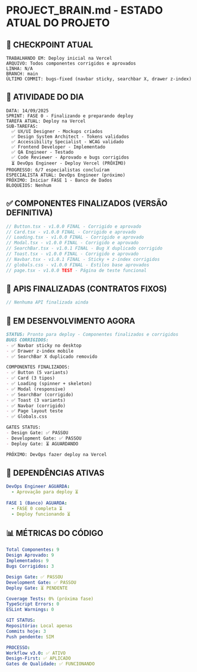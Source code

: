 # PROJECT_BRAIN.md - ESTADO ATUAL DO PROJETO
<!-- IA SEMPRE LÊ ESTE ARQUIVO PRIMEIRO -->
<!-- ATUALIZADO: 14/09/2025 18:30 -->

## 🔴 CHECKPOINT ATUAL
```
TRABALHANDO EM: Deploy inicial na Vercel
ARQUIVO: Todos componentes corrigidos e aprovados
LINHA: N/A
BRANCH: main
ÚLTIMO COMMIT: bugs-fixed (navbar sticky, searchbar X, drawer z-index)
```

## 🎯 ATIVIDADE DO DIA
```
DATA: 14/09/2025
SPRINT: FASE 0 - Finalizando e preparando deploy
TAREFA ATUAL: Deploy na Vercel
SUB-TAREFAS:
  ✅ UX/UI Designer - Mockups criados
  ✅ Design System Architect - Tokens validados
  ✅ Accessibility Specialist - WCAG validado
  ✅ Frontend Developer - Implementado
  ✅ QA Engineer - Testado
  ✅ Code Reviewer - Aprovado e bugs corrigidos
  ⏳ DevOps Engineer - Deploy Vercel (PRÓXIMO)
PROGRESSO: 6/7 especialistas concluíram
ESPECIALISTA ATUAL: DevOps Engineer (próximo)
PRÓXIMO: Iniciar FASE 1 - Banco de Dados
BLOQUEIOS: Nenhum
```

## ✅ COMPONENTES FINALIZADOS (VERSÃO DEFINITIVA)
```typescript
// Button.tsx - v1.0.0 FINAL - Corrigido e aprovado
// Card.tsx - v1.0.0 FINAL - Corrigido e aprovado
// Loading.tsx - v1.0.0 FINAL - Corrigido e aprovado
// Modal.tsx - v1.0.0 FINAL - Corrigido e aprovado
// SearchBar.tsx - v1.0.1 FINAL - Bug X duplicado corrigido
// Toast.tsx - v1.0.0 FINAL - Corrigido e aprovado
// Navbar.tsx - v1.0.1 FINAL - Sticky + z-index corrigidos
// globals.css - v1.0.0 FINAL - Estilos base aprovados
// page.tsx - v1.0.0 TEST - Página de teste funcional
```

## 🔧 APIS FINALIZADAS (CONTRATOS FIXOS)
```typescript
// Nenhuma API finalizada ainda
```

## 🚧 EM DESENVOLVIMENTO AGORA
```markdown
STATUS: Pronto para deploy - Componentes finalizados e corrigidos
BUGS CORRIGIDOS:
- ✅ Navbar sticky no desktop
- ✅ Drawer z-index mobile
- ✅ SearchBar X duplicado removido

COMPONENTES FINALIZADOS:
- ✅ Button (5 variants)
- ✅ Card (3 tipos)
- ✅ Loading (spinner + skeleton)
- ✅ Modal (responsive)
- ✅ SearchBar (corrigido)
- ✅ Toast (3 variants)
- ✅ Navbar (corrigido)
- ✅ Page layout teste
- ✅ Globals.css

GATES STATUS:
- Design Gate: ✅ PASSOU
- Development Gate: ✅ PASSOU
- Deploy Gate: ⏳ AGUARDANDO

PRÓXIMO: DevOps fazer deploy na Vercel
```

## 🔗 DEPENDÊNCIAS ATIVAS
```yaml
DevOps Engineer AGUARDA:
  - Aprovação para deploy ⏳
  
FASE 1 (Banco) AGUARDA:
  - FASE 0 completa ⏳
  - Deploy funcionando ⏳
```

## 📊 MÉTRICAS DO CÓDIGO
```yaml
Total Componentes: 9
Design Aprovado: 9
Implementados: 9
Bugs Corrigidos: 3

Design Gate: ✅ PASSOU
Development Gate: ✅ PASSOU
Deploy Gate: ⏳ PENDENTE

Coverage Tests: 0% (próxima fase)
TypeScript Errors: 0
ESLint Warnings: 0

GIT STATUS:
Repositório: Local apenas
Commits hoje: 3
Push pendente: SIM

PROCESSO:
Workflow v3.0: ✅ ATIVO
Design-First: ✅ APLICADO
Gates de Qualidade: ✅ FUNCIONANDO
```